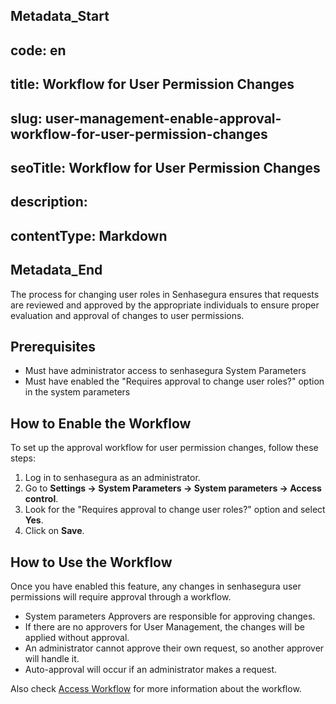 ## Metadata_Start 
## code: en
## title: Workflow for User Permission Changes 
## slug: user-management-enable-approval-workflow-for-user-permission-changes 
## seoTitle: Workflow for User Permission Changes 
## description:  
## contentType: Markdown 
## Metadata_End

The process for changing user roles in Senhasegura ensures that requests are reviewed and approved by the appropriate individuals to ensure proper evaluation and approval of changes to user permissions.

## Prerequisites

- Must have administrator access to senhasegura System Parameters
- Must have enabled the "Requires approval to change user roles?" option in the system parameters

## How to Enable the Workflow
To set up the approval workflow for user permission changes, follow these steps:

1. Log in to senhasegura as an administrator.
2. Go to **Settings → System Parameters → System parameters → Access control**.
3. Look for the "Requires approval to change user roles?" option and select **Yes**.
4. Click on **Save**.

## How to Use the Workflow

Once you have enabled this feature, any changes in senhasegura user permissions will require approval through a workflow.

* System parameters Approvers are responsible for approving changes.
* If there are no approvers for User Management, the changes will be applied without approval.
* An administrator cannot approve their own request, so another approver will handle it.
* Auto-approval will occur if an administrator makes a request.

Also check [Access Workflow](/v3-32/docs/pam-session-access-workflow-requests) for more information about the workflow.
